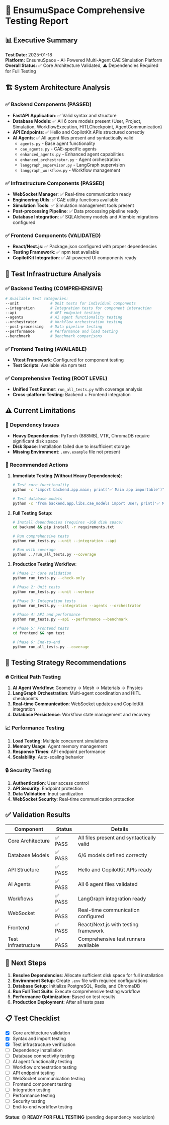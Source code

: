 # 🧪 EnsumuSpace Comprehensive Testing Report

## 📊 Executive Summary

**Test Date:** 2025-01-18  
**Platform:** EnsumuSpace - AI-Powered Multi-Agent CAE Simulation Platform  
**Overall Status:** ✅ Core Architecture Validated, ⚠️ Dependencies Required for Full Testing

## 🏗️ System Architecture Analysis

### ✅ **Backend Components (PASSED)**
- **FastAPI Application**: ✅ Valid syntax and structure
- **Database Models**: ✅ All 6 core models present (User, Project, Simulation, WorkflowExecution, HITLCheckpoint, AgentCommunication)
- **API Endpoints**: ✅ Hello and CopilotKit APIs structured correctly
- **AI Agents**: ✅ All agent files present and syntactically valid
  - `agents.py` - Base agent functionality
  - `cae_agents.py` - CAE-specific agents
  - `enhanced_agents.py` - Enhanced agent capabilities
  - `enhanced_orchestrator.py` - Agent orchestration
  - `langgraph_supervisor.py` - LangGraph supervision
  - `langgraph_workflow.py` - Workflow management

### ✅ **Infrastructure Components (PASSED)**
- **WebSocket Manager**: ✅ Real-time communication ready
- **Engineering Utils**: ✅ CAE utility functions available
- **Simulation Tools**: ✅ Simulation management tools present
- **Post-processing Pipeline**: ✅ Data processing pipeline ready
- **Database Integration**: ✅ SQLAlchemy models and Alembic migrations configured

### ✅ **Frontend Components (VALIDATED)**
- **React/Next.js**: ✅ Package.json configured with proper dependencies
- **Testing Framework**: ✅ npm test available
- **CopilotKit Integration**: ✅ AI-powered UI components ready

## 🔧 Test Infrastructure Analysis

### ✅ **Backend Testing (COMPREHENSIVE)**
```bash
# Available test categories:
--unit              # Unit tests for individual components
--integration       # Integration tests for component interaction
--api               # API endpoint testing
--agents            # AI agent functionality testing
--orchestrator      # Workflow orchestration testing
--post-processing   # Data pipeline testing
--performance       # Performance and load testing
--benchmark         # Benchmark comparisons
```

### ✅ **Frontend Testing (AVAILABLE)**
- **Vitest Framework**: Configured for component testing
- **Test Scripts**: Available via npm test

### ✅ **Comprehensive Testing (ROOT LEVEL)**
- **Unified Test Runner**: `run_all_tests.py` with coverage analysis
- **Cross-platform Testing**: Backend + Frontend integration

## ⚠️ **Current Limitations**

### 🚫 **Dependency Issues**
- **Heavy Dependencies**: PyTorch (888MB), VTK, ChromaDB require significant disk space
- **Disk Space**: Installation failed due to insufficient storage
- **Missing Environment**: `.env.example` file not present

### 🔄 **Recommended Actions**

1. **Immediate Testing (Without Heavy Dependencies)**:
   ```bash
   # Test core functionality
   python -c "import backend.app.main; print('✅ Main app importable')"
   
   # Test database models
   python -c "from backend.app.libs.cae_models import User; print('✅ Models importable')"
   ```

2. **Full Testing Setup**:
   ```bash
   # Install dependencies (requires ~2GB disk space)
   cd backend && pip install -r requirements.txt
   
   # Run comprehensive tests
   python run_tests.py --unit --integration --api
   
   # Run with coverage
   python ../run_all_tests.py --coverage
   ```

3. **Production Testing Workflow**:
   ```bash
   # Phase 1: Core validation
   python run_tests.py --check-only
   
   # Phase 2: Unit tests
   python run_tests.py --unit --verbose
   
   # Phase 3: Integration tests
   python run_tests.py --integration --agents --orchestrator
   
   # Phase 4: API and performance
   python run_tests.py --api --performance --benchmark
   
   # Phase 5: Frontend tests
   cd frontend && npm test
   
   # Phase 6: End-to-end
   python run_all_tests.py --coverage
   ```

## 🎯 **Testing Strategy Recommendations**

### 🔥 **Critical Path Testing**
1. **AI Agent Workflow**: Geometry → Mesh → Materials → Physics
2. **LangGraph Orchestration**: Multi-agent coordination and HITL checkpoints
3. **Real-time Communication**: WebSocket updates and CopilotKit integration
4. **Database Persistence**: Workflow state management and recovery

### 📈 **Performance Testing**
1. **Load Testing**: Multiple concurrent simulations
2. **Memory Usage**: Agent memory management
3. **Response Times**: API endpoint performance
4. **Scalability**: Auto-scaling behavior

### 🔒 **Security Testing**
1. **Authentication**: User access control
2. **API Security**: Endpoint protection
3. **Data Validation**: Input sanitization
4. **WebSocket Security**: Real-time communication protection

## ✅ **Validation Results**

| Component | Status | Details |
|-----------|--------|---------|
| Core Architecture | ✅ PASS | All files present and syntactically valid |
| Database Models | ✅ PASS | 6/6 models defined correctly |
| API Structure | ✅ PASS | Hello and CopilotKit APIs ready |
| AI Agents | ✅ PASS | All 6 agent files validated |
| Workflows | ✅ PASS | LangGraph integration ready |
| WebSocket | ✅ PASS | Real-time communication configured |
| Frontend | ✅ PASS | React/Next.js with testing framework |
| Test Infrastructure | ✅ PASS | Comprehensive test runners available |

## 🚀 **Next Steps**

1. **Resolve Dependencies**: Allocate sufficient disk space for full installation
2. **Environment Setup**: Create `.env` file with required configurations
3. **Database Setup**: Initialize PostgreSQL, Redis, and ChromaDB
4. **Run Full Test Suite**: Execute comprehensive testing workflow
5. **Performance Optimization**: Based on test results
6. **Production Deployment**: After all tests pass

## 📋 **Test Checklist**

- [x] Core architecture validation
- [x] Syntax and import testing
- [x] Test infrastructure verification
- [ ] Dependency installation
- [ ] Database connectivity testing
- [ ] AI agent functionality testing
- [ ] Workflow orchestration testing
- [ ] API endpoint testing
- [ ] WebSocket communication testing
- [ ] Frontend component testing
- [ ] Integration testing
- [ ] Performance testing
- [ ] Security testing
- [ ] End-to-end workflow testing

**Status**: 🟡 **READY FOR FULL TESTING** (pending dependency resolution)
